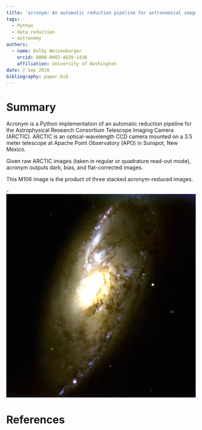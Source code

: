 ```yaml
---
title: 'acronym: An automatic reduction pipeline for astronomical images'
tags:
  - Python
  - data reduction
  - astronomy
authors:
  - name: Kolby Weisenburger
    orcid: 0000-0002-4639-1436
    affiliation: University of Washington
date: 7 Sep 2016
bibliography: paper.bib
---
```


# Summary

Acronym is a Python implementation of an automatic reduction pipeline for the Astrophysical Research Consortium Telescope Imaging Camera (ARCTIC). ARCTIC is an optical-wavelength CCD camera mounted on a 3.5 meter telescope at Apache Point Observatory (APO) in Sunspot, New Mexico. 

Given raw ARCTIC images (taken in regular or quadrature read-out mode), acronym outputs dark, bias, and flat-corrected images. 

This M106 image is the product of three stacked acronym-reduced images.

-![M106 in all its glory.](Aligned_m106.png)

# References 